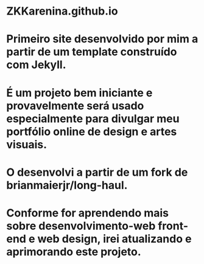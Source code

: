 # ZKKarenina.github.io
# Primeiro site desenvolvido por mim a partir de um template construído com Jekyll.
# É um projeto bem iniciante e provavelmente será usado especialmente para divulgar meu portfólio online de design e artes visuais.
# O desenvolvi a partir de um fork de brianmaierjr/long-haul.
# Conforme for aprendendo mais sobre desenvolvimento-web front-end e web design, irei atualizando e aprimorando este projeto.
